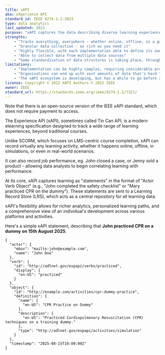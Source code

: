 ```yaml
---
title: xAPI
aka: eXperience API
standard_id: IEEE 9274.1.1-2023
type: data analytics
last_updated: 2023
purpose: "xAPI captures the data describing diverse learning experiences, enabling detailed tracking beyond traditional courses."
strengths:
    - "Tracks everything, everywhere - whether online, offline, in a game, a simulation, or even real-world activities"
    - "Granular data collection - as rich as you need it"
    - "Highly flexible, with each implementation able to define its own verbs and objects"
    - "Able to collect data from multiple data sources"
    - "Some standardisation of data structures is taking place, through contextualised 'profiles', such as cmi5"
limitations:
    - "Implementation can be highly complex, requiring considerable pre-work on defining the data structures required"
    - "Organisations can end up with vast amounts of data that's hard to interpret"
    - "The xAPI ecosystem is developing, but has a while to go before xAPI becomes mainstream"
license: Copyright © 2022 XAPI Authors © 2022 IEEE
owner: IEEE
standard_url: https://standards.ieee.org/ieee/9274.1.1/7321/
---
```


Note that there is an open-source version of the IEEE xAPI standard, which does not require payment to access.

The Experience API (xAPI), sometimes called Tin Can API, is a modern elearning specification designed to track a wide range of learning experiences, beyond traditional courses.

Unlike SCORM, which focuses on LMS-centric course completion, xAPI can record virtually any learning activity, whether it happens online, offline, in simulations, or even in real-world scenarios.

It can also record job performance, eg. John closed a case, or Jenny sold a product - allowing data analysts to begin correlating learning with performance.

At its core, xAPI captures learning as "statements" in the format of "Actor Verb Object" (e.g., "John completed the safety checklist" or "Mary practiced CPR on the dummy"). These statements are sent to a Learning Record Store (LRS), which acts as a central repository for all learning data.

xAPI's flexibility allows for richer analytics, personalized learning paths, and a comprehensive view of an individual's development across various platforms and activities.

Here's a simple xAPI statement, describing that **John practiced CPR on a dummy on 15th August 2025**.

```
{
  "actor": {
    "mbox": "mailto:john@example.com",
    "name": "John Doe"
  },
  "verb": {
    "id": "http://adlnet.gov/expapi/verbs/practiced",
    "display": {
      "en-US": "practiced"
    }
  },
  "object": {
    "id": "http://example.com/activities/cpr-dummy-practice",
    "definition": {
      "name": {
        "en-US": "CPR Practice on Dummy"
      },
      "description": {
        "en-US": "Practiced Cardiopulmonary Resuscitation (CPR) techniques on a training dummy."
      },
      "type": "http://adlnet.gov/expapi/activities/simulation"
    }
  },
  "timestamp": "2025-08-15T10:00:00Z"
}
```